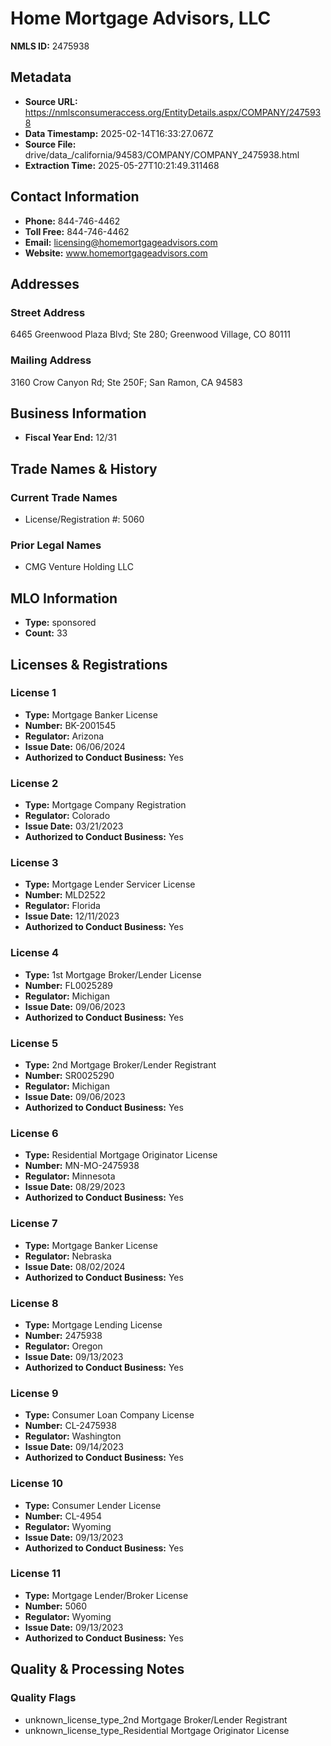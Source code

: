 # Home Mortgage Advisors, LLC

**NMLS ID:** 2475938

## Metadata
- **Source URL:** https://nmlsconsumeraccess.org/EntityDetails.aspx/COMPANY/2475938
- **Data Timestamp:** 2025-02-14T16:33:27.067Z
- **Source File:** drive/data_/california/94583/COMPANY/COMPANY_2475938.html
- **Extraction Time:** 2025-05-27T10:21:49.311468

## Contact Information
- **Phone:** 844-746-4462
- **Toll Free:** 844-746-4462
- **Email:** licensing@homemortgageadvisors.com
- **Website:** www.homemortgageadvisors.com

## Addresses
### Street Address
6465 Greenwood Plaza Blvd; Ste 280; Greenwood Village, CO 80111

### Mailing Address
3160 Crow Canyon Rd; Ste 250F; San Ramon, CA 94583

## Business Information
- **Fiscal Year End:** 12/31

## Trade Names & History
### Current Trade Names
- License/Registration #: 5060

### Prior Legal Names
- CMG Venture Holding LLC

## MLO Information
- **Type:** sponsored
- **Count:** 33

## Licenses & Registrations

### License 1
- **Type:** Mortgage Banker License
- **Number:** BK-2001545
- **Regulator:** Arizona
- **Issue Date:** 06/06/2024
- **Authorized to Conduct Business:** Yes

### License 2
- **Type:** Mortgage Company Registration
- **Regulator:** Colorado
- **Issue Date:** 03/21/2023
- **Authorized to Conduct Business:** Yes

### License 3
- **Type:** Mortgage Lender Servicer License
- **Number:** MLD2522
- **Regulator:** Florida
- **Issue Date:** 12/11/2023
- **Authorized to Conduct Business:** Yes

### License 4
- **Type:** 1st Mortgage Broker/Lender License
- **Number:** FL0025289
- **Regulator:** Michigan
- **Issue Date:** 09/06/2023
- **Authorized to Conduct Business:** Yes

### License 5
- **Type:** 2nd Mortgage Broker/Lender Registrant
- **Number:** SR0025290
- **Regulator:** Michigan
- **Issue Date:** 09/06/2023
- **Authorized to Conduct Business:** Yes

### License 6
- **Type:** Residential Mortgage Originator License
- **Number:** MN-MO-2475938
- **Regulator:** Minnesota
- **Issue Date:** 08/29/2023
- **Authorized to Conduct Business:** Yes

### License 7
- **Type:** Mortgage Banker License
- **Regulator:** Nebraska
- **Issue Date:** 08/02/2024
- **Authorized to Conduct Business:** Yes

### License 8
- **Type:** Mortgage Lending License
- **Number:** 2475938
- **Regulator:** Oregon
- **Issue Date:** 09/13/2023
- **Authorized to Conduct Business:** Yes

### License 9
- **Type:** Consumer Loan Company License
- **Number:** CL-2475938
- **Regulator:** Washington
- **Issue Date:** 09/14/2023
- **Authorized to Conduct Business:** Yes

### License 10
- **Type:** Consumer Lender License
- **Number:** CL-4954
- **Regulator:** Wyoming
- **Issue Date:** 09/13/2023
- **Authorized to Conduct Business:** Yes

### License 11
- **Type:** Mortgage Lender/Broker License
- **Number:** 5060
- **Regulator:** Wyoming
- **Issue Date:** 09/13/2023
- **Authorized to Conduct Business:** Yes

## Quality & Processing Notes
### Quality Flags
- unknown_license_type_2nd Mortgage Broker/Lender Registrant
- unknown_license_type_Residential Mortgage Originator License

